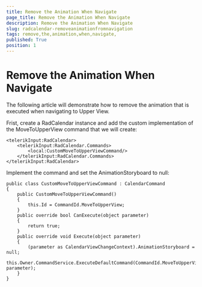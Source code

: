 ```yaml
---
title: Remove the Animation When Navigate 
page_title: Remove the Animation When Navigate 
description: Remove the Animation When Navigate 
slug: radcalendar-removeanimationfromnavigation
tags: remove,the,animation,when,navigate,
published: True
position: 1
---
```


# Remove the Animation When Navigate 

The following article will demonstrate how to remove the animation that is executed when navigating to Upper View.

Frist, create a RadCalendar instance and add the custom implementation of the MoveToUpperView command that we will create:

	<telerikInput:RadCalendar>
	    <telerikInput:RadCalendar.Commands>
	        <local:CustomMoveToUpperViewCommand/>
	    </telerikInput:RadCalendar.Commands>
	</telerikInput:RadCalendar>

Implement the command and set the AnimationStoryboard to null:

	public class CustomMoveToUpperViewCommand : CalendarCommand
	{
	    public CustomMoveToUpperViewCommand()
	    {
	        this.Id = CommandId.MoveToUpperView;
	    }
	    public override bool CanExecute(object parameter)
	    {
	        return true;
	    }
	    public override void Execute(object parameter)
	    {
	        (parameter as CalendarViewChangeContext).AnimationStoryboard = null;
	        this.Owner.CommandService.ExecuteDefaultCommand(CommandId.MoveToUpperView, parameter);
	    }
	}
